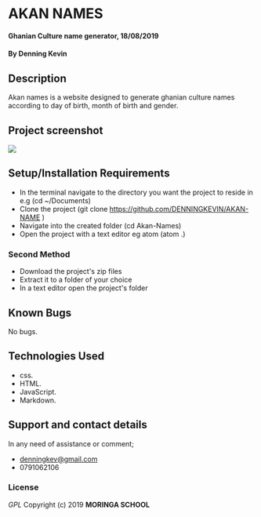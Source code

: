 # AKAN NAMES
#### Ghanian Culture name generator, 18/08/2019
#### By **Denning Kevin**
## Description
Akan names is a website designed to generate ghanian culture names according to day of birth, month of birth and gender.
## Project screenshot
![](akan.png)
## Setup/Installation Requirements

* In the terminal navigate to the directory you want the project to reside in e.g (cd ~/Documents)
* Clone the project (git clone https://github.com/DENNINGKEVIN/AKAN-NAME )
* Navigate into the created folder (cd Akan-Names)
* Open the project with a text editor eg atom (atom .)

### Second Method
* Download the project's zip files
* Extract it to a  folder  of your choice
* In a text editor open the project's folder
## Known Bugs
No bugs.
## Technologies Used
* css.
* HTML.
* JavaScript.
* Markdown.
## Support and contact details
In any need of assistance or comment;
* denningkev@gmail.com
* 0791062106
### License
*GPL*
Copyright (c) 2019 **MORINGA SCHOOL**
  

